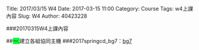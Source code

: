 Title: 2017/03/15 W4
Date: 2017-03-15 11:00
Category: Course
Tags: w4上課內容
Slug: W4
Author: 40423228

###20170315W4上課內容

<!-- PELICAN_END_SUMMARY -->

##<span style="background-color: #00ff37">一.</span>建立各組協同主機
###2017springcd_bg7：<a href="https://mde2a2.kmol.info/cdbg7/">bg7</a>